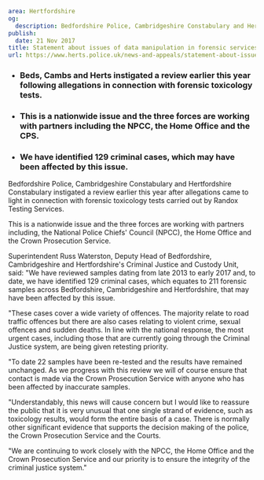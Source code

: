 ```yaml
area: Hertfordshire
og:
  description: Bedfordshire Police, Cambridgeshire Constabulary and Hertfordshire Constabulary instigated a review earlier this year after allegations came to light in connection with forensic toxicology tests carried out by Randox Testing Services.
publish:
  date: 21 Nov 2017
title: Statement about issues of data manipulation in forensic services
url: https://www.herts.police.uk/news-and-appeals/statement-about-issues-of-data-manipulation-in-forensic-services-1185
```

* ### Beds, Cambs and Herts instigated a review earlier this year following allegations in connection with forensic toxicology tests.

 * ### This is a nationwide issue and the three forces are working with partners including the NPCC, the Home Office and the CPS.

 * ### We have identified 129 criminal cases, which may have been affected by this issue.

Bedfordshire Police, Cambridgeshire Constabulary and Hertfordshire Constabulary instigated a review earlier this year after allegations came to light in connection with forensic toxicology tests carried out by Randox Testing Services.

This is a nationwide issue and the three forces are working with partners including, the National Police Chiefs' Council (NPCC), the Home Office and the Crown Prosecution Service.

Superintendent Russ Waterston, Deputy Head of Bedfordshire, Cambridgeshire and Hertfordshire's Criminal Justice and Custody Unit, said: "We have reviewed samples dating from late 2013 to early 2017 and, to date, we have identified 129 criminal cases, which equates to 211 forensic samples across Bedfordshire, Cambridgeshire and Hertfordshire, that may have been affected by this issue.

"These cases cover a wide variety of offences. The majority relate to road traffic offences but there are also cases relating to violent crime, sexual offences and sudden deaths. In line with the national response, the most urgent cases, including those that are currently going through the Criminal Justice system, are being given retesting priority.

"To date 22 samples have been re-tested and the results have remained unchanged. As we progress with this review we will of course ensure that contact is made via the Crown Prosecution Service with anyone who has been affected by inaccurate samples.

"Understandably, this news will cause concern but I would like to reassure the public that it is very unusual that one single strand of evidence, such as toxicology results, would form the entire basis of a case. There is normally other significant evidence that supports the decision making of the police, the Crown Prosecution Service and the Courts.

"We are continuing to work closely with the NPCC, the Home Office and the Crown Prosecution Service and our priority is to ensure the integrity of the criminal justice system."
